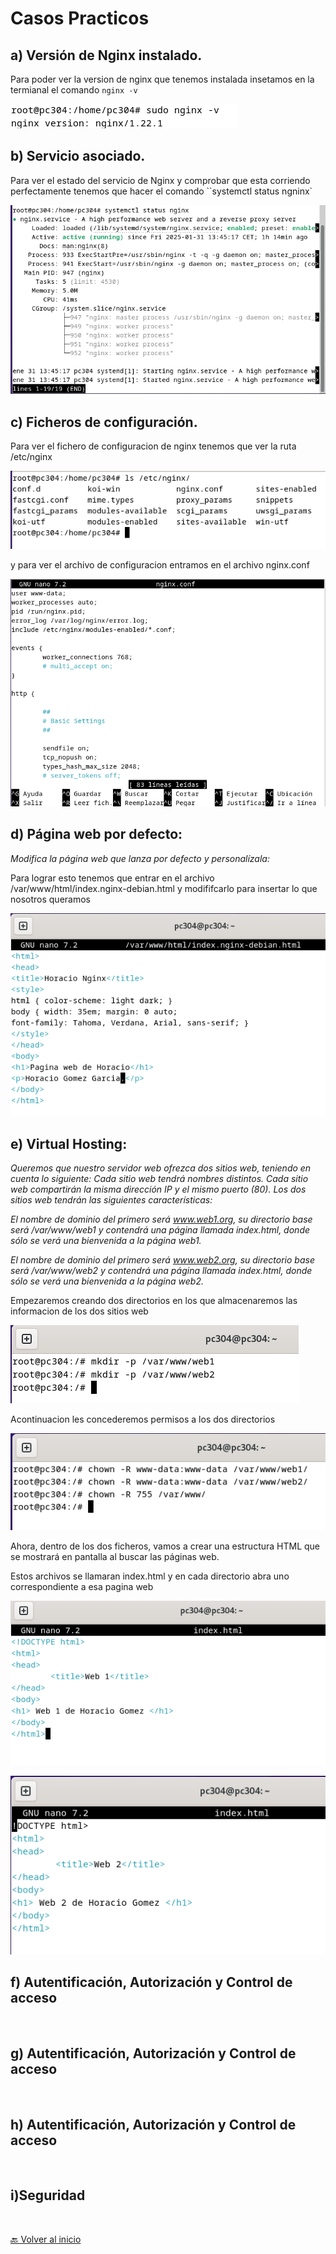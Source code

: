 # Casos Practicos 

## a) Versión de Nginx instalado.

Para poder ver la version de nginx que tenemos instalada insetamos en la termianal el comando `nginx -v`

![](https://github.com/HoracioGG/nginx/blob/main/img/Version-Nginx.png)

## b) Servicio asociado.

Para ver el estado del servicio de Nginx y comprobar que esta corriendo perfectamente tenemos que hacer el comando ``systemctl status ngninx`

![](https://github.com/HoracioGG/nginx/blob/main/img/Verificacion-Servicio-nginx.png)

## c) Ficheros de configuración.

Para ver el fichero de configuracion de nginx tenemos que ver la ruta /etc/nginx

![](https://github.com/HoracioGG/nginx/blob/main/img/FicherosConfiguracionNginx.png)

y para ver el archivo de configuracion entramos en el archivo nginx.conf

![](https://github.com/HoracioGG/nginx/blob/main/img/ArchivoConfiguracionNginx.png)

## d) Página web por defecto:

_Modifica la página web que lanza por defecto y personalízala:_

Para lograr esto tenemos que entrar en el archivo /var/www/html/index.nginx-debian.html y modififcarlo para insertar lo que nosotros queramos 

![](https://github.com/HoracioGG/nginx/blob/main/img/ModificacionDeLaPagina.png)

## e) Virtual Hosting:

_Queremos que nuestro servidor web ofrezca dos sitios web, teniendo en cuenta lo siguiente:
Cada sitio web tendrá nombres distintos.
Cada sitio web compartirán la misma dirección IP y el mismo puerto (80).
Los dos sitios web tendrán las siguientes características:_

_El nombre de dominio del primero será www.web1.org, su directorio base será /var/www/web1 y contendrá una página llamada index.html, donde sólo se verá una bienvenida a la página web1._

_El nombre de dominio del primero será www.web2.org, su directorio base será /var/www/web2 y contendrá una página llamada index.html, donde sólo se verá una bienvenida a la página web2._

Empezaremos creando dos directorios en los que almacenaremos las informacion de los dos sitios web

![](https://github.com/HoracioGG/nginx/blob/main/img/CreacionDeLosDirectorios.png)

Acontinuacion les concederemos permisos a los dos directorios

![](https://github.com/HoracioGG/nginx/blob/main/img/Permisos-Directorios.png)

Ahora, dentro de los dos ficheros, vamos a crear una estructura HTML que se mostrará en pantalla al buscar las páginas web.

Estos archivos se llamaran index.html y en cada directorio abra uno correspondiente a esa pagina web

![](https://github.com/HoracioGG/nginx/blob/main/img/Web1.png)

![](https://github.com/HoracioGG/nginx/blob/main/img/Web2.png)

## f) Autentificación, Autorización y Control de acceso



![]()

## g) Autentificación, Autorización y Control de acceso



![]()

## h) Autentificación, Autorización y Control de acceso



![]()

## i)Seguridad


![]()


[🔙 Volver al inicio](https://github.com/HoracioGG/nginx/tree/main#readme)
